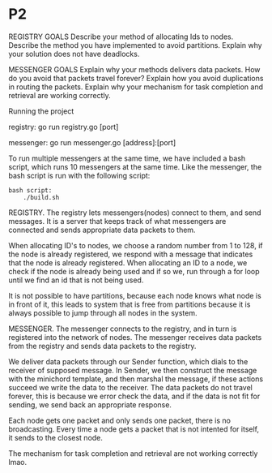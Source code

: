 # P2
REGISTRY GOALS
 Describe your method of allocating Ids to nodes.
 Describe the method you have implemented to avoid partitions.
 Explain why your solution does not have deadlocks.


MESSENGER GOALS
 Explain why your methods delivers data packets. How do you
 avoid that packets travel forever?
 Explain how you avoid duplications in routing the packets.
 Explain why your mechanism for task completion and retrieval
 are working correctly.
 
 
 
 Running the project
 
  registry: 
   go run registry.go [port]
  
  messenger: 
   go run messenger.go [address]:[port]
  
  To run multiple messengers at the same time, 
  we have included a bash script, which runs 10 messengers at the same time.
  Like the messenger, the bash script is run with the following script:
    
    bash script: 
        ./build.sh 
  
 
 
 REGISTRY.
  The registry lets messengers(nodes) connect to them, and send messages. 
  It is a server that keeps track of what messengers are connected and sends appropriate data packets to them.
  
  
  
  When allocating ID's to nodes, we choose a random number from 1 to 128, 
  if the node is already registered, we respond with a message that indicates that the node is already registered.
  When allocating an ID to a node, we check if the node is already being used and if so we, 
  run through a for loop until we find an id that is not being used.
  
  It is not possible to have partitions, because each node knows what node is in front of it,
  this leads to system that is free from partitions because it is always possible to jump through all nodes in the system.
  
 
  
 
 MESSENGER.
  The messenger connects to the registry, and in turn is registered into the network of nodes. 
  The messenger receives data packets from the registry and sends data packets to the registry.
  
  We deliver data packets through our Sender function, which dials to the receiver of supposed message.
  In Sender, we then construct the message with the minichord template, and then marshal the message,
  if these actions succeed we write the data to the receiver. The data packets do not travel forever,
  this is because we error check the data, and if the data is not fit for sending, we send back an appropriate response.
  
  Each node gets one packet and only sends one packet, there is no broadcasting. Every time a node gets a packet that is not intented for itself,
  it sends to the closest node.
  
  The mechanism for task completion and retrieval are not working correctly lmao.
  
